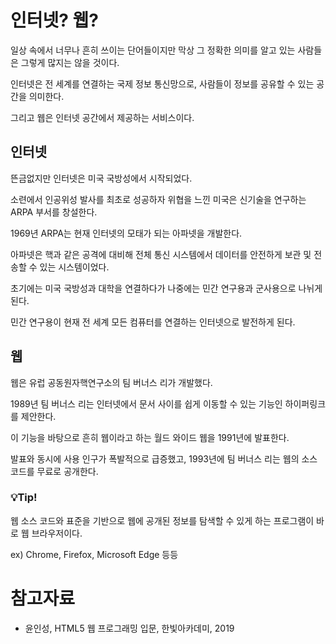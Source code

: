 # 인터넷? 웹?

일상 속에서 너무나 흔히 쓰이는 단어들이지만 막상 그 정확한 의미를 알고 있는 사람들은 그렇게 많지는 않을 것이다.

인터넷은 전 세계를 연결하는 국제 정보 통신망으로, 사람들이 정보를 공유할 수 있는 공간을 의미한다.

그리고 웹은 인터넷 공간에서 제공하는 서비스이다.



## 인터넷

뜬금없지만 인터넷은 미국 국방성에서 시작되었다.

소련에서 인공위성 발사를 최초로 성공하자 위협을 느낀 미국은 신기술을 연구하는 ARPA 부서를 창설한다.

1969년 ARPA는 현재 인터넷의 모태가 되는 아파넷을 개발한다.

아파넷은 핵과 같은 공격에 대비해 전체 통신 시스템에서 데이터를 안전하게 보관 및 전송할 수 있는 시스템이었다.

초기에는 미국 국방성과 대학을 연결하다가 나중에는 민간 연구용과 군사용으로 나뉘게 된다.

민간 연구용이 현재 전 세계 모든 컴퓨터를 연결하는 인터넷으로 발전하게 된다.



## 웹

웹은 유럽 공동원자핵연구소의 팀 버너스 리가 개발했다.

1989년 팀 버너스 리는 인터넷에서 문서 사이를 쉽게 이동할 수 있는 기능인 하이퍼링크를 제안한다.

이 기능을 바탕으로 흔히 웹이라고 하는 월드 와이드 웹을 1991년에 발표한다.

발표와 동시에 사용 인구가 폭발적으로 급증했고, 1993년에 팀 버너스 리는 웹의 소스 코드를 무료로 공개한다.



### :bulb:Tip!

웹 소스 코드와 표준을 기반으로 웹에 공개된 정보를 탐색할 수 있게 하는 프로그램이 바로 웹 브라우저이다.

ex) Chrome, Firefox, Microsoft Edge 등등



# 참고자료

- 윤인성, HTML5 웹 프로그래밍 입문, 한빛아카데미, 2019